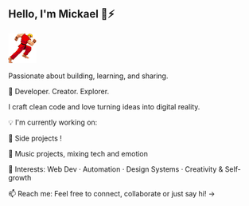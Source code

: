 ## Hello, I'm Mickael 👋⚡

![gif](https://github.com/MickaelTomellini/MickaelTomellini/blob/d0785bcff0b66c70ee1d4321ff4578170171e4e4/img/1%20(173).gif)

Passionate about building, learning, and sharing.

🔧 Developer. Creator. Explorer.

I craft clean code and love turning ideas into digital reality.

💡 I'm currently working on:


🚀 Side projects !

🎵 Music projects, mixing tech and emotion


🌈 Interests:
Web Dev · Automation · Design Systems · Creativity & Self-growth



📫 Reach me:
Feel free to connect, collaborate or just say hi!
→ 

